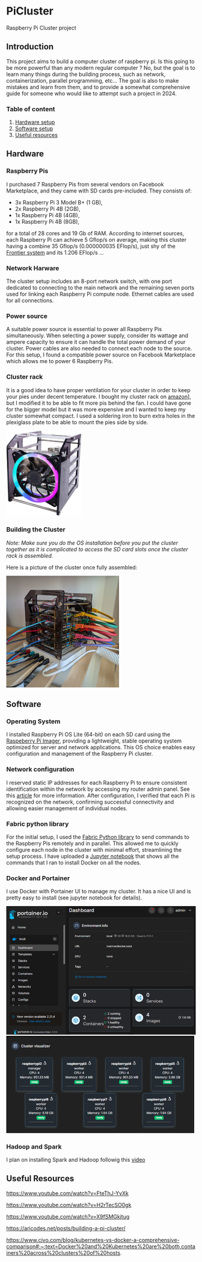 # PiCluster
Raspberry Pi Cluster project

## Introduction

This project aims to build a computer cluster of raspberry pi. Is this going to be more powerful than any modern regular computer ? No, but the goal is to learn many things during the building process, such as network, containerization, parallel programming, etc... The goal is also to make mistakes and learn from them, and to provide a somewhat comprehensive guide for someone who would like to attempt such a project in 2024.

### Table of content

 1. [Hardware setup](#hardware)
 2. [Software setup](#software)
 3. [Useful resources](#useful-resources)


## Hardware

### Raspberry Pis

I purchased 7 Raspberry Pis from several vendors on Facebook Marketplace, and they came with SD cards pre-included. They consists of: 
 - 3x Raspberry Pi 3 Model B+ (1 GB),
 - 2x Raspberry Pi 4B (2GB),
 - 1x Raspberry Pi 4B (4GB),
 - 1x Raspberry Pi 4B (8GB),

for a total of 28 cores and 19 Gb of RAM. According to internet sources, each Raspberry Pi can achieve 5 Gflop/s on average, making this cluster having a combine 35 Gflop/s (0.000000035 EFlop/s), just shy of the [Frontier system](https://top500.org/lists/top500/2024/06/) and its 1.206 EFlop/s ... 

### Network Harware

The cluster setup includes an 8-port network switch, with one port dedicated to connecting to the main network and the remaining seven ports used for linking each Raspberry Pi compute node. Ethernet cables are used for all connections.

### Power source

A suitable power source is essential to power all Raspberry Pis simultaneously. When selecting a power supply, consider its wattage and ampere capacity to ensure it can handle the total power demand of your cluster. Power cables are also needed to connect each node to the source. For this setup, I found a compatible power source on Facebook Marketplace which allows me to power 6 Raspberry Pis.

### Cluster rack

It is a good idea to have proper ventilation for your cluster in order to keep your pies under decent temperature. I bought my cluster rack on [amazon](https://www.amazon.se/GeeekPi-Raspberry-Cluster-Stackerbart-4-lager/dp/B083FP9JRY?th=1)], but I modified it to be able to fit more pis behind the fan. I could have gone for the bigger model but it was more expensive and I wanted to keep my cluster somewhat compact. I used a soldering iron to burn extra holes in the plexiglass plate to be able to mount the pies side by side.

<img src="images/rack.jpg" alt="Cluster rack" width="200"/> 

### Building the Cluster

*Note: Make sure you do the OS installation before you put the cluster together as it is complicated to access the SD card slots once the cluster rack is assembled.*

Here is a picture of the cluster once fully assembled:

<img src="cluster.jpg" alt="Cluster rack" width="300"/>

## Software

### Operating System

I installed Raspberry Pi OS Lite (64-bit) on each SD card using the [Raspeberry Pi Imager](https://www.raspberrypi.com/software/), providing a lightweight, stable operating system optimized for server and network applications. This OS choice enables easy configuration and management of the Raspberry Pi cluster.

### Network configuration

I reserved static IP addresses for each Raspberry Pi to ensure consistent identification within the network by accessing my router admin panel. See this [article](https://support.nureva.com/docs/understanding-ip-address-reservation) for more information.
After configuration, I verified that each Pi is recognized on the network, confirming successful connectivity and allowing easier management of individual nodes. 

### Fabric python library

For the initial setup, I used the [Fabric Python library](https://docs.fabfile.org/en/stable/) to send commands to the Raspberry Pis remotely and in parallel. This allowed me to quickly configure each node in the cluster with minimal effort, streamlining the setup process. I have uploaded a [Jupyter notebook](workbook.ipynb) that shows all the commands that I ran to install Docker on all the nodes. 

### Docker and Portainer

I use Docker with Portainer UI to manage my cluster. It has a nice UI and is pretty easy to install (see jupyter notebook for details).

<img src="images/dashboard.png" alt="Portainer Dashboard" width="600"/>

<img src="images/cluster_viz.png" alt="Cluster Vizualization" width="500"/>

### Hadoop and Spark

I plan on installing Spark and Hadoop followig this [video](https://www.youtube.com/watch?v=FteThJ-YvXk) 

## Useful Resources

https://www.youtube.com/watch?v=FteThJ-YvXk

https://www.youtube.com/watch?v=H2rTecSO0gk

https://www.youtube.com/watch?v=X9fSMGkjtug

https://aricodes.net/posts/building-a-pi-cluster/

https://www.civo.com/blog/kubernetes-vs-docker-a-comprehensive-comparison#:~:text=Docker%20and%20Kubernetes%20are%20both,containers%20across%20clusters%20of%20hosts.
